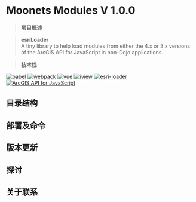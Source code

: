 # Moonets Modules V 1.0.0

> **项目概述**  


> **esriLoader**  
A tiny library to help load modules from either the 4.x or 3.x versions of the ArcGIS API for JavaScript in non-Dojo applications.

> **技术栈**  

[![babel](https://img.shields.io/static/v1.svg?label=babel&message=6.23.0&color=red)]()
[![webpack](https://img.shields.io/static/v1.svg?label=webpack&message=3.10.0&color=success)]()
[![vue](https://img.shields.io/static/v1.svg?label=vue&message=2.5.13&color=blue)]()
[![iview](https://img.shields.io/static/v1.svg?label=iview&message=4.0.1&color=ff69b4)]()
[![esri-loader](https://img.shields.io/static/v1.svg?label=esri-loader&message=2.5.0&color=blueviolet)]()
[![ArcGIS API for JavaScript](https://img.shields.io/static/v1.svg?label=ArcGIS-API-for-JavaScript&message=4.11&color=EEE30F)]()

## 目录结构



## 部署及命令


## 版本更新

## 探讨



## 关于联系


